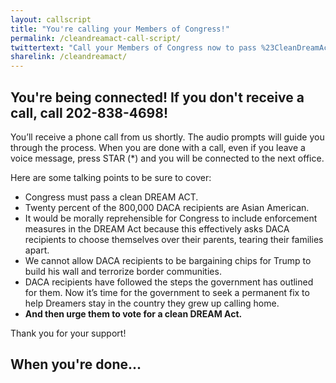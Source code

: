 ```yaml
---
layout: callscript
title: "You're calling your Members of Congress!"
permalink: /cleandreamact-call-script/
twittertext: "Call your Members of Congress now to pass %23CleanDreamAct! "
sharelink: /cleandreamact/
---
```


## You're being connected! If you don't receive a call, call 202-838-4698!

You’ll receive a phone call from us shortly. The audio prompts will guide you through the process. When you are done with a call, even if you leave a voice message, press STAR (*) and you will be connected to the next office.

Here are some talking points to be sure to cover:

- Congress must pass a clean DREAM ACT.
- Twenty percent of the 800,000 DACA recipients are Asian American.
- It would be morally reprehensible for Congress to include enforcement measures in the DREAM Act because this effectively asks DACA recipients to choose themselves over their parents, tearing their families apart.
- We cannot allow DACA recipients to be bargaining chips for Trump to build his wall and terrorize border communities.
- DACA recipients have followed the steps the government has outlined for them. Now it’s time for the government to seek a permanent fix to help Dreamers stay in the country they grew up calling home.
- **And then urge them to vote for a clean DREAM Act.**

Thank you for your support!

## When you're done...
